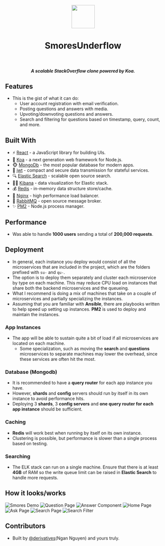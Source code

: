 <p align="center"><img src="https://github.com/Spiderpig86/SmoresUnderflow/blob/master/su-frontend/public/assets/logo.png" width="75"></p>
<h1 align=center>SmoresUnderflow</h1>
<br>
<h5 align=center>A scalable StackOverflow clone powered by Koa</a>.</h5>

## Features
* This is the gist of what it can do:
  * User account registration with email verification.
  * Posting questions and answers with media.
  * Upvoting/downvoting questions and answers.
  * Search and filtering for questions based on timestamp, query, count, and more.

## Built With
* :zap: [React](https://reactjs.org/) - a JavaScript library for building UIs.
* :gem: [Koa](https://koajs.com/) - a next generation web framework for Node.js.
* :monkey_face: [MongoDb](https://www.mongodb.com/) - the most popular database for modern apps.
* :ant: [jwt](https://jwt.io/) - compact and secure data transmission for stateful services.
* :mag: [Elastic Search](https://www.elastic.co/) - scalable open source search.
* :guardsman: [Kibana](https://www.elastic.co/products/kibana) - data visualization for Elastic stack.
* :moneybag: [Redis](https://redis.io/) - in-memory data structure store/cache.
* :rocket: [Nginx](https://www.nginx.com/) - high performance load balancer.
* :rabbit: [RabbitMQ](https://www.rabbitmq.com/) - open source message broker.
* :sparkles: [PM2](http://pm2.keymetrics.io/) - Node.js process manager.

## Performance
* Was able to handle **1000 users** sending a total of **200,000 requests**.

## Deployment
* In general, each instance you deploy would consist of all the microservices that are included in the project, which are the folders prefixed with `su-` and `qu-`.
* The option is to deploy them separately and cluster each microservice by type on each machine. This may reduce CPU load on instances that share both the backend microservices and the queueing.
* What I recommend is doing a mix of machines that take on a couple of microservices and partially specializing the instances.
* Assuming that you are familiar with **Ansible**, there are playbooks written to help speed up setting up instances. **PM2** is used to deploy and maintain the instances.

### App Instances
* The app will be able to sustain quite a bit of load if all microservices are located on each machine.
  * Some specialization, such as moving the **search** and **questions** microservices to separate machines may lower the overhead, since these services are often hit the most.

### Database (Mongodb)
* It is recommended to have a **query router** for each app instance you have.
* However, **shards** and **config** servers should run by itself in its own instance to avoid performance hits.
* Deploying 3 **shards**, 3 **config servers** and **one query router for each app instance** should be sufficient.

### Caching
* **Redis** will work best when running by itself on its own instance.
* Clustering is possible, but performance is slower than a single process based on testing.

### Searching
* The ELK stack can run on a single machine. Ensure that there is at least **4GB** of RAM so the write queue limit can be raised in **Elastic Search** to handle more requests.

## How it looks/works
![Smores Demo](https://github.com/Spiderpig86/SmoresUnderflow/blob/master/images/smores.gif)
![Question Page](https://github.com/Spiderpig86/SmoresUnderflow/blob/master/images/smores1.PNG)
![Answer Component](https://github.com/Spiderpig86/SmoresUnderflow/blob/master/images/smores2.PNG)
![Home Page](https://github.com/Spiderpig86/SmoresUnderflow/blob/master/images/smores3.PNG)
![Ask Page](https://github.com/Spiderpig86/SmoresUnderflow/blob/master/images/smores4.PNG)
![Search Page](https://github.com/Spiderpig86/SmoresUnderflow/blob/master/images/smores5.PNG)
![Search Filter](https://github.com/Spiderpig86/SmoresUnderflow/blob/master/images/smores6.PNG)

## Contributors
* Built by [@derivatives](https://gitlab.com/derivatives_)(Ngan Nguyen) and yours truly.